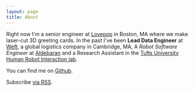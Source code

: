 ```yaml
---
layout: page
title: About
---
```


Right now I'm a senior engineer at [Lovepop](https://lovepopcards.com) in Boston, MA
where we make laser-cut 3D greeting cards. In the past I've been **Lead Data Engineer**
at [Weft](http://www.weft.io), a global logistics company in Cambridge, MA, A *Robot
Software Engineer* at [Aldebaran](https://www.aldebaran.com/en) and a Research Assistant
in the [Tufts University Human Robot Interaction lab](http://hrilab.tufts.edu/).

You can find me on [Github](http://github.com/ccann).

<p class="rss-subscribe">Subscribe <a href="{{ "/feed.xml" | prepend: site.baseurl }}">via RSS</a>.</p>

<br>
